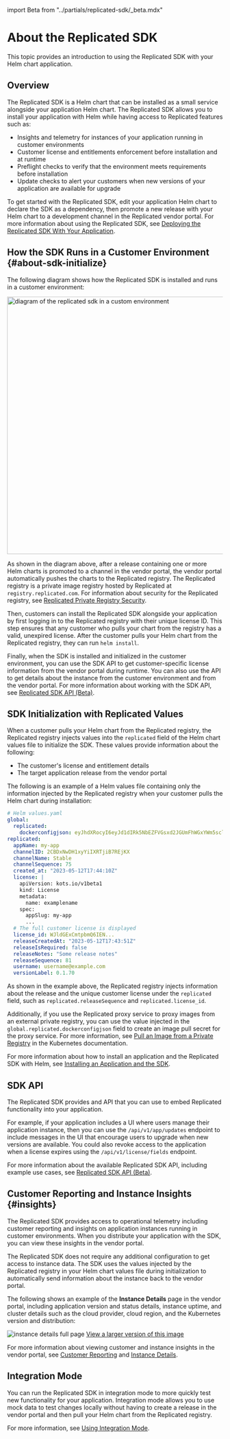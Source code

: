 import Beta from "../partials/replicated-sdk/_beta.mdx"

# About the Replicated SDK

This topic provides an introduction to using the Replicated SDK with your Helm chart application.

<Beta/>

## Overview

The Replicated SDK is a Helm chart that can be installed as a small service alongside your application Helm chart. The Replicated SDK allows you to install your application with Helm while having access to Replicated features such as:

* Insights and telemetry for instances of your application running in customer environments 
* Customer license and entitlements enforcement before installation and at runtime 
* Preflight checks to verify that the environment meets requirements before installation 
* Update checks to alert your customers when new versions of your application are available for upgrade

To get started with the Replicated SDK, edit your application Helm chart to declare the SDK as a dependency, then promote a new release with your Helm chart to a development channel in the Replicated vendor portal. For more information about using the Replicated SDK, see [Deploying the Replicated SDK With Your Application](/vendor/replicated-sdk-using).

## How the SDK Runs in a Customer Environment {#about-sdk-initialize}

The following diagram shows how the Replicated SDK is installed and runs in a customer environment:

<img src="/images/sdk-overview-diagram.png" alt="diagram of the replicated sdk in a custom environment" width="600px"/> 

As shown in the diagram above, after a release containing one or more Helm charts is promoted to a channel in the vendor portal, the vendor portal automatically pushes the charts to the Replicated registry. The Replicated registry is a private image registry hosted by Replicated at `registry.replicated.com`. For information about security for the Replicated registry, see [Replicated Private Registry Security](packaging-private-registry-security).

Then, customers can install the Replicated SDK alongside your application by first logging in to the Replicated registry with their unique license ID. This step ensures that any customer who pulls your chart from the registry has a valid, unexpired license. After the customer pulls your Helm chart from the Replicated registry, they can run `helm install`.

Finally, when the SDK is installed and initialized in the customer environment, you can use the SDK API to get customer-specific license information from the vendor portal during runtime. You can also use the API to get details about the instance from the customer environment and from the vendor portal. For more information about working with the SDK API, see [Replicated SDK API (Beta)](/reference/replicated-sdk-apis).

## SDK Initialization with Replicated Values

When a customer pulls your Helm chart from the Replicated registry, the Replicated registry injects values into the `replicated` field of the Helm chart values file to initialize the SDK. These values provide information about the following:
* The customer's license and entitlement details
* The target application release from the vendor portal

The following is an example of a Helm values file containing only the information injected by the Replicated registry when your customer pulls the Helm chart during installation:

```yaml
# Helm values.yaml
global:
  replicated:
    dockerconfigjson: eyJhdXRocyI6eyJd1dIRk5NbEZFVGsxd2JGUmFhWGxYWm5scloyNVRSV1pPT2pKT2NGaHhUVEpSUkU1...
replicated:
  appName: my-app
  channelID: 2CBDxNwDH1xyYiIXRTjiB7REjKX
  channelName: Stable
  channelSequence: 75
  created_at: "2023-05-12T17:44:10Z"
  license: | 
    apiVersion: kots.io/v1beta1
    kind: License
    metadata:
      name: examplename
    spec:
      appSlug: my-app
      ...       
  # The full customer license is displayed
  license_id: WJldGExCmtpbmQ6IEN...
  releaseCreatedAt: "2023-05-12T17:43:51Z"
  releaseIsRequired: false
  releaseNotes: "Some release notes"
  releaseSequence: 81
  username: username@example.com
  versionLabel: 0.1.70
```

As shown in the example above, the Replicated registry injects information about the release and the unique customer license under the `replicated` field, such as `replicated.releaseSequence` and `replicated.license_id`. 

Additionally, if you use the Replicated proxy service to proxy images from an external private registry, you can use the value injected in the `global.replicated.dockerconfigjson` field to create an image pull secret for the proxy service. For more information, see [Pull an Image from a Private Registry](https://kubernetes.io/docs/tasks/configure-pod-container/pull-image-private-registry) in the Kubernetes documentation.

For more information about how to install an application and the Replicated SDK with Helm, see [Installing an Application and the SDK](replicated-sdk-installing).

## SDK API 

The Replicated SDK provides and API that you can use to embed Replicated functionality into your application.

For example, if your application includes a UI where users manage their application instance, then you can use the `/api/v1/app/updates` endpoint to include messages in the UI that encourage users to upgrade when new versions are available. You could also revoke access to the application when a license expires using the `/api/v1/license/fields` endpoint.

For more information about the available Replicated SDK API, including example use cases, see [Replicated SDK API (Beta)](/reference/replicated-sdk-apis).

## Customer Reporting and Instance Insights {#insights}

The Replicated SDK provides access to operational telemetry including customer reporting and insights on application instances running in customer environments. When you distribute your application with the SDK, you can view these insights in the vendor portal.

The Replicated SDK does not require any additional configuration to get access to instance data. The SDK uses the values injected by the Replicated registry in your Helm chart values file during initialization to automatically send information about the instance back to the vendor portal.

The following shows an example of the **Instance Details** page in the vendor portal, including application version and status details, instance uptime, and cluster details such as the cloud provider, cloud region, and the Kubernetes version and distribution:

![instance details full page](/images/instance-details.png)
[View a larger version of this image](/images/instance-details.png)

For more information about viewing customer and instance insights in the vendor portal, see [Customer Reporting](customer-reporting) and [Instance Details](instance-insights-details).

## Integration Mode

You can run the Replicated SDK in integration mode to more quickly test new functionality for your application. Integration mode allows you to use mock data to test changes locally without having to create a release in the vendor portal and then pull your Helm chart from the Replicated registry.

For more information, see [Using Integration Mode](replicated-sdk-development).
